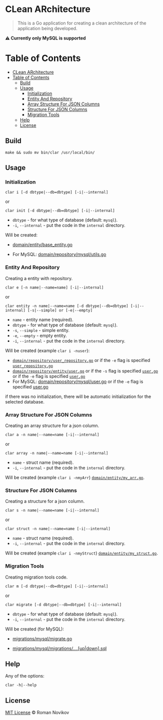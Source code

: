 # CLean ARchitecture
> This is a Go application for creating a clean architecture of the application being developed.

**⚠ Currently only MySQL is supported**

# Table of Contents
- [CLean ARchitecture](#clean-architecture)
- [Table of Contents](#table-of-contents)
  - [Build](#build)
  - [Usage](#usage)
    - [Initialization](#initialization)
    - [Entity And Repository](#entity-and-repository)
    - [Array Structure For JSON Columns](#array-structure-for-json-columns)
    - [Structure For JSON Columns](#structure-for-json-columns)
    - [Migration Tools](#migration-tools)
  - [Help](#help)
  - [License](#license)

## Build

```shell script
make && sudo mv bin/clar /usr/local/bin/
```

## Usage

### Initialization

```shell script
clar i [-d dbtype|--db=dbtype] [-i|--internal]
```
or
```shell script
clar init [-d dbtype|--db=dbtype] [-i|--internal]
```
- `dbtype` - for what type of database (default: `mysql`).
- `-i`, `--internal` - put the code in the `internal` directory.

Will be created:

- [domain/entity/base_entity.go](docs/base_entity.md)

- For MySQL: [domain/repository/mysql/utils.go](docs/utils.md)

### Entity And Repository

Creating a entity with repository.

```shell script
clar e [-n name|--name=name] [-i|--internal]
```
or
```shell script
clar entity -n name|--name=name [-d dbtype|--db=dbtype] [-i|--internal] [-s|--simple] or [-e|--empty]
```
- `name` - entity name (required).
- `dbtype` - for what type of database (default: `mysql`).
- `-s`, `--simple` - simple entity.
- `-e`, `--empty` - empty entity.
- `-i`, `--internal` - put the code in the `internal` directory.

Will be created (example `clar i -nuser`):

- [`domain/repository/user_repository.go`](docs/user_repository_interface.md) or if the `-e` flag is specified [`user_repository.go`](docs/empty_user_repository_interface.md)
- [`domain/repository/entity/user.go`](docs/user.md) or if the `-s` flag is specified [`user.go`](docs/simple_user.md) or if the `-e` flag is specified [`user.go`](docs/empty_user.md)
- For MySQL: [domain/repository/mysql/user.go](docs/user_repository.md) or if the `-e` flag is specified [user.go](docs/empty_user_repository.md)

if there was no initialization, there will be automatic initialization for the selected database.

### Array Structure For JSON Columns

Creating an array structure for a json column.

```shell script
clar a -n name|--name=name [-i|--internal]
```
or
```shell script
clar array -n name|--name=name [-i|--internal]
```
- `name` - struct name (required).
- `-i`, `--internal` - put the code in the `internal` directory.

Will be created (example `clar i -nmyArr`) [`domain/entity/my_arr.go`](docs/my_arr.md).

### Structure For JSON Columns

Creating a structure for a json column.

```shell script
clar s -n name|--name=name [-i|--internal]
```
or
```shell script
clar struct -n name|--name=name [-i|--internal]
```
- `name` - struct name (required).
- `-i`, `--internal` - put the code in the `internal` directory.

Will be created (example `clar i -nmyStruct`) [`domain/entity/my_struct.go`](docs/my_struct.md).

### Migration Tools

Creating migration tools code.

```shell script
clar m [-d dbtype|--db=dbtype] [-i|--internal]
```
or
```shell script
clar migrate [-d dbtype|--db=dbtype] [-i|--internal]
```
- `dbtype` - for what type of database (default: `mysql`).
- `-i`, `--internal` - put the code in the `internal` directory.

Will be created (for MySQL):
- [migrations/mysql/migrate.go](docs/migrate_mysql.md)

- [migrations/mysql/migrations/….[up|down].sql](docs/migrations_mysql.md)

## Help

Any of the options:

```shell script
clar -h|--help
```

## License

[MIT License](LICENSE) © Roman Novikov